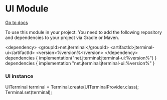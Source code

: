 # UI Module

[Go to docs](User-Interface-UI.md)

To use this module in your project.
You need to add the following repository and dependencies
to your project via Gradle or Maven.

<tabs>
<tab title="Maven">
<code-block lang="xml">
&lt;dependency&gt;
    &lt;groupId&gt;net.jterminal&lt;/groupId&gt;
    &lt;artifactId&gt;jterminal-ui&lt;/artifactId&gt;
    &lt;version&gt;%version%&lt;/version&gt;
 &lt;/dependency>
</code-block>
</tab>
<tab title="Gradle (Kotlin)">
<code-block lang="gradle">
dependencies {
    implementation("net.jterminal:jterminal-ui:%version%")
 }
</code-block>
</tab>
<tab title="Gradle (Groovy)">
<code-block lang="gradle">
dependencies {
    implementation "net.jterminal:jterminal-ui:%version%"
 }
</code-block>
</tab>
</tabs>

### UI instance

<code-block lang="java">
UITerminal terminal = Terminal.create(UITerminalProvider.class);
Terminal.set(terminal);
</code-block>
